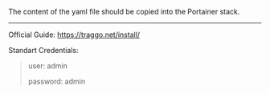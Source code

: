 The content of the yaml file should be copied into the Portainer stack.

***

Official Guide: https://traggo.net/install/

Standart Credentials:

> user: admin
>
> password: admin
